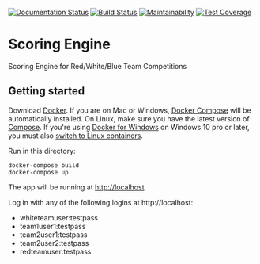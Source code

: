 [![Documentation Status](https://readthedocs.org/projects/scoringengine/badge/?version=latest)](https://scoringengine.readthedocs.io/en/latest/?badge=latest)
[![Build Status](https://travis-ci.org/pwnbus/scoring_engine.svg?branch=master)](https://travis-ci.org/pwnbus/scoring_engine)
[![Maintainability](https://api.codeclimate.com/v1/badges/b75e38be913b45250ed2/maintainability)](https://codeclimate.com/github/pwnbus/scoring_engine/maintainability)
[![Test Coverage](https://api.codeclimate.com/v1/badges/b75e38be913b45250ed2/test_coverage)](https://codeclimate.com/github/pwnbus/scoring_engine/test_coverage)

Scoring Engine
==============
Scoring Engine for Red/White/Blue Team Competitions

Getting started
---------------

Download [Docker](https://www.docker.com/products/overview). If you are on Mac or Windows, [Docker Compose](https://docs.docker.com/compose) will be automatically installed. On Linux, make sure you have the latest version of [Compose](https://docs.docker.com/compose/install/). If you're using [Docker for Windows](https://docs.docker.com/docker-for-windows/) on Windows 10 pro or later, you must also [switch to Linux containers](https://docs.docker.com/docker-for-windows/#switch-between-windows-and-linux-containers).

Run in this directory:
```
docker-compose build
docker-compose up
```
The app will be running at [http://localhost](http://localhost)

Log in with any of the following logins at http://localhost:
* whiteteamuser:testpass
* team1user1:testpass
* team2user1:testpass
* team2user2:testpass
* redteamuser:testpass
